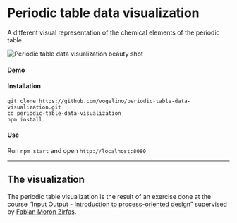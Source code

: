 # Periodic table data visualization

A different visual representation of the chemical elements of the periodic table.

![Periodic table data visualization beauty shot](https://raw.githubusercontent.com/vogelino/periodic-table-data-visualization/master/documentation/images/beautyShot.png)

#### [Demo](http://vogelino.github.io/periodic-table-data-visualization/)
#### Installation
```
git clone https://github.com/vogelino/periodic-table-data-visualization.git
cd periodic-table-data-visualization
npm install
```

#### Use
Run `npm start` and open `http://localhost:8080`

---

## The visualization
The periodic table visualization is the result of an exercise done at the course [“Input Output - Introduction to process-oriented design”]( https://fhp.incom.org/workspace/6176) supervised by [Fabian Morón Zirfas](https://github.com/fabiantheblind).
